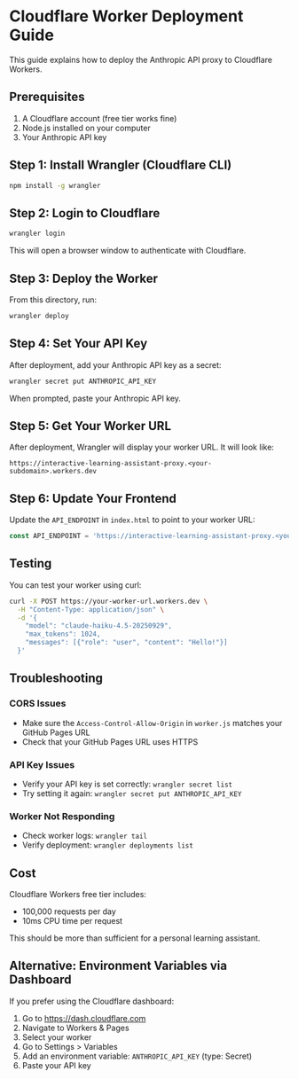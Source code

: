 # Cloudflare Worker Deployment Guide

This guide explains how to deploy the Anthropic API proxy to Cloudflare Workers.

## Prerequisites

1. A Cloudflare account (free tier works fine)
2. Node.js installed on your computer
3. Your Anthropic API key

## Step 1: Install Wrangler (Cloudflare CLI)

```bash
npm install -g wrangler
```

## Step 2: Login to Cloudflare

```bash
wrangler login
```

This will open a browser window to authenticate with Cloudflare.

## Step 3: Deploy the Worker

From this directory, run:

```bash
wrangler deploy
```

## Step 4: Set Your API Key

After deployment, add your Anthropic API key as a secret:

```bash
wrangler secret put ANTHROPIC_API_KEY
```

When prompted, paste your Anthropic API key.

## Step 5: Get Your Worker URL

After deployment, Wrangler will display your worker URL. It will look like:

```
https://interactive-learning-assistant-proxy.<your-subdomain>.workers.dev
```

## Step 6: Update Your Frontend

Update the `API_ENDPOINT` in `index.html` to point to your worker URL:

```javascript
const API_ENDPOINT = 'https://interactive-learning-assistant-proxy.<your-subdomain>.workers.dev';
```

## Testing

You can test your worker using curl:

```bash
curl -X POST https://your-worker-url.workers.dev \
  -H "Content-Type: application/json" \
  -d '{
    "model": "claude-haiku-4.5-20250929",
    "max_tokens": 1024,
    "messages": [{"role": "user", "content": "Hello!"}]
  }'
```

## Troubleshooting

### CORS Issues
- Make sure the `Access-Control-Allow-Origin` in `worker.js` matches your GitHub Pages URL
- Check that your GitHub Pages URL uses HTTPS

### API Key Issues
- Verify your API key is set correctly: `wrangler secret list`
- Try setting it again: `wrangler secret put ANTHROPIC_API_KEY`

### Worker Not Responding
- Check worker logs: `wrangler tail`
- Verify deployment: `wrangler deployments list`

## Cost

Cloudflare Workers free tier includes:
- 100,000 requests per day
- 10ms CPU time per request

This should be more than sufficient for a personal learning assistant.

## Alternative: Environment Variables via Dashboard

If you prefer using the Cloudflare dashboard:

1. Go to https://dash.cloudflare.com
2. Navigate to Workers & Pages
3. Select your worker
4. Go to Settings > Variables
5. Add an environment variable: `ANTHROPIC_API_KEY` (type: Secret)
6. Paste your API key
